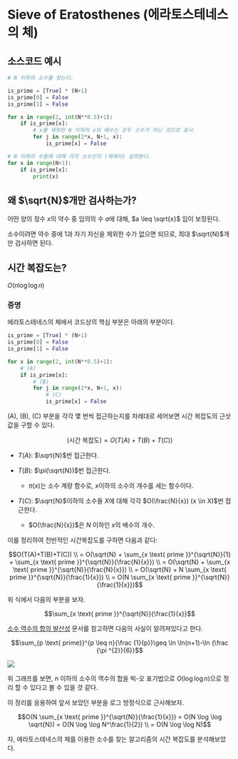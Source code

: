 # Sieve of Eratosthenes (에라토스테네스의 체)

## 소스코드 예시

```python
# N 이하의 소수를 찾는다.

is_prime = [True] * (N+1)
is_prime[0] = False
is_prime[1] = False

for x in range(2, int(N**0.5)+1):
    if is_prime[x]:
        # x를 제외한 N 이하의 x의 배수는 모두 소수가 아닌 것으로 표시.
        for j in range(2*x, N+1, x):
            is_prime[x] = False

# N 이하의 수들에 대해 각각 소수인지 (체에서) 살펴본다.
for x in range(N+1):
    if is_prime[x]:
        print(x)
```

## 왜 $\sqrt{N}$개만 검사하는가?

어떤 양의 정수 $x$의 약수 중 임의의 수 $a$에 대해, $a \leq \sqrt{x}$ 임이 보장된다.

소수이려면 약수 중에 $1$과 자기 자신을 제외한 수가 없으면 되므로, 최대 $\sqrt{N}$개만 검사하면 된다.

## 시간 복잡도는?

$O(n \log \log n)$

### 증명

에라토스테네스의 체에서 코드상의 핵심 부분은 아래의 부분이다.

```python
is_prime = [True] * (N+1)
is_prime[0] = False
is_prime[1] = False

for x in range(2, int(N**0.5)+1):
    # (A)
    if is_prime[x]:
        # (B)
        for j in range(2*x, N+1, x):
            # (C)
            is_prime[x] = False
```

(A), (B), (C) 부분을 각각 몇 번씩 접근하는지를 차례대로 세어보면 시간 복잡도의 근삿값을 구할 수 있다.

$$\text{(시간 복잡도)} = O(T(A)+T(B)+T(C))$$

* $T(A)$: $\sqrt{N}$번 접근한다.

* $T(B)$: $\pi(\sqrt{N})$번 접근한다.
    * $\pi(x)$는 소수 계량 함수로, $x$이하의 소수의 개수를 세는 함수이다.

* $T(C)$: $\sqrt{N}$이하의 소수들 $X$에 대해 각각 $O(\frac{N}{x}) (x \in X)$번 접근한다.
    * $O(\frac{N}{x})$은 $N$ 이하인 $x$의 배수의 개수.

이를 정리하여 전반적인 시간복잡도를 구하면 다음과 같다:

$$O(T(A)+T(B)+T(C)) \\ = O(\sqrt{N} + \sum_{x \text{ prime }}^{\sqrt{N}}{1} + \sum_{x \text{ prime }}^{\sqrt{N}}{\frac{N}{x}}) \\ = O(\sqrt{N} + \sum_{x \text{ prime }}^{\sqrt{N}}{\frac{N}{x}}) \\ = O(\sqrt{N} + N \sum_{x \text{ prime }}^{\sqrt{N}}{\frac{1}{x}}) \\ = O(N \sum_{x \text{ prime }}^{\sqrt{N}}{\frac{1}{x}})$$

위 식에서 다음의 부분을 보자.

$$\sum_{x \text{ prime }}^{\sqrt{N}}{\frac{1}{x}}$$


[소수 역수의 합의 발산성](https://ko.wikipedia.org/wiki/소수의_역수의_합의_발산성) 문서를 참고하면 다음의 사실이 알려져있다고 한다.

$$\sum_{p \text{ prime}}^{p \leq n}{\frac {1}{p}}\geq \ln \ln(n+1)-\ln {\frac {\pi ^{2}}{6}}$$

![](https://upload.wikimedia.org/wikipedia/commons/thumb/f/f9/Sum_of_reciprocals_of_primes.svg/600px-Sum_of_reciprocals_of_primes.svg.png)

위 그래프를 보면, $n$ 이하의 소수의 역수의 합을 빅-오 표기법으로 $O(\log \log n)$으로 정리 할 수 있다고 볼 수 있을 것 같다.

이 정리를 응용하여 앞서 보았던 부분을 로그 방정식으로 근사해보자.

$$O(N \sum_{x \text{ prime }}^{\sqrt{N}}{\frac{1}{x}}) = O(N \log \log \sqrt{N}) = O(N \log \log N^\frac{1}{2}) \\ = O(N \log \log N)$$

자, 에라토스테네스의 체를 이용한 소수를 찾는 알고리즘의 시간 복잡도를 분석해보았다.
